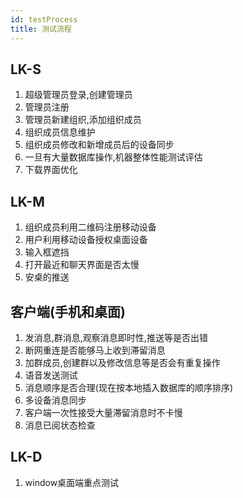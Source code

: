 ```yaml
---
id: testProcess
title: 测试流程
---
```


## LK-S

1. 超级管理员登录,创建管理员
2. 管理员注册
3. 管理员新建组织,添加组织成员
4. 组织成员信息维护
5. 组织成员修改和新增成员后的设备同步
6. 一旦有大量数据库操作,机器整体性能测试评估
7. 下载界面优化


## LK-M
1. 组织成员利用二维码注册移动设备
2. 用户利用移动设备授权桌面设备
3. 输入框遮挡
4. 打开最近和聊天界面是否太慢
5. 安桌的推送

## 客户端(手机和桌面)
1. 发消息,群消息,观察消息即时性,推送等是否出错
2. 断网重连是否能够马上收到滞留消息
3. 加群成员,创建群以及修改信息等是否会有重复操作
4. 语音发送测试
5. 消息顺序是否合理(现在按本地插入数据库的顺序排序)
6. 多设备消息同步
7. 客户端一次性接受大量滞留消息时不卡慢
8. 消息已阅状态检查

## LK-D
1. window桌面端重点测试

